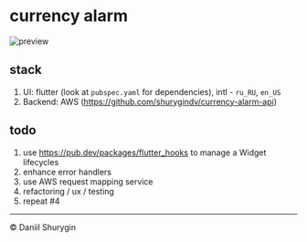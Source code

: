 # currency alarm

![preview](https://lh3.googleusercontent.com/pw/ACtC-3f8OWRfYBGaYQigrrjaZAw4QQPlT9o3PD8MFNnKTT9g3XRiT8-CxH1_gaDbv0X2oMmsS7mk-ODYc7siJqTkIAj6inUXvugOt1fFYIi3ROqiWugH6rzIpDchfYi5v79nCwH9qhIjXHtyXjzfEVdpo0ue=w249-h512-no?authuser=0)


## stack

1. UI: flutter (look at `pubspec.yaml` for dependencies), intl - `ru_RU`, `en_US`
2. Backend: AWS (https://github.com/shurygindv/currency-alarm-api)

## todo

1. use https://pub.dev/packages/flutter_hooks to manage a Widget lifecycles
2. enhance error handlers
3. use AWS request mapping service
4. refactoring / ux / testing
5. repeat #4

-------------------------
© Daniil Shurygin
